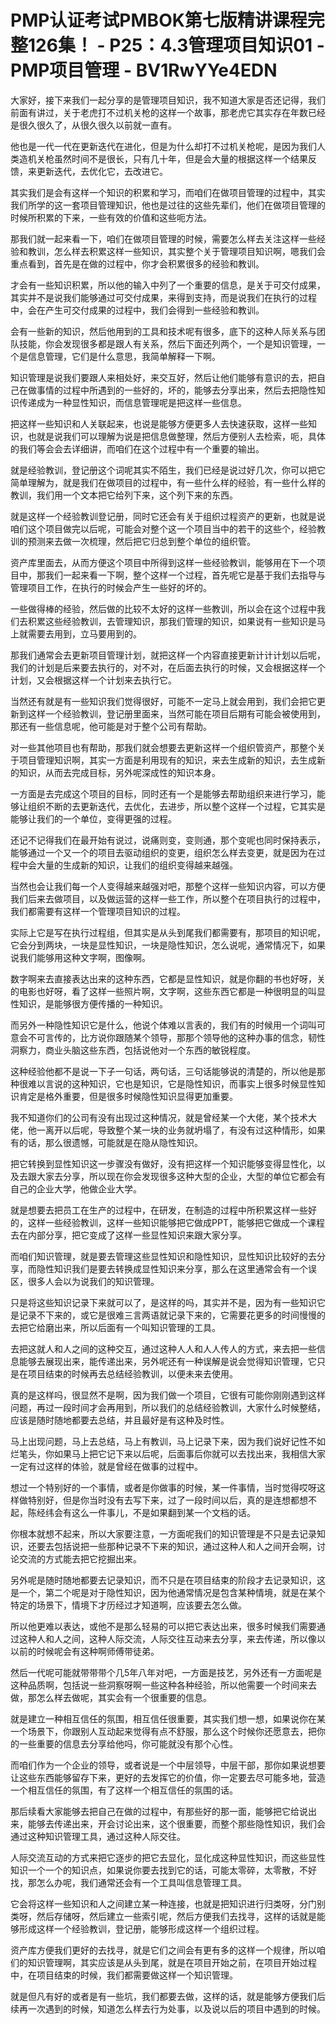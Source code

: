 # PMP认证考试PMBOK第七版精讲课程完整126集！ - P25：4.3管理项目知识01 - PMP项目管理 - BV1RwYYe4EDN

大家好，接下来我们一起分享的是管理项目知识，我不知道大家是否还记得，我们前面有讲过，关于老虎打不过机关枪的这样一个故事，那老虎它其实存在年数已经是很久很久了，从很久很久以前就一直有。

他也是一代一代在更新迭代在进化，但是为什么却打不过机关枪呢，是因为我们人类造机关枪虽然时间不是很长，只有几十年，但是会大量的根据这样一个结果反馈，来更新迭代，去优化它，去改进它。

其实我们是会有这样一个知识的积累和学习，而咱们在做项目管理的过程中，其实我们所学的这一套项目管理知识，他也是过往的这些先辈们，他们在做项目管理的时候所积累的下来，一些有效的价值和这些呃方法。

那我们就一起来看一下，咱们在做项目管理的时候，需要怎么样去关注这样一些经验和教训，怎么样去积累这样一些知识，其实整个关于管理项目知识啊，嗯我们会重点看到，首先是在做的过程中，你才会积累很多的经验和教训。

才会有一些知识积累，所以他的输入中列了一个重要的信息，是关于可交付成果，其实并不是说我们能够通过可交付成果，来得到支持，而是说我们在执行的过程中，会在产生可交付成果的过程中，我们会得到一些经验和教训。

会有一些新的知识，然后他用到的工具和技术呢有很多，底下的这种人际关系与团队技能，你会发现很多都是跟人有关系，然后下面还列两个，一个是知识管理，一个是信息管理，它们是什么意思，我简单解释一下啊。

知识管理是说我们要跟人来相处好，来交互好，然后让他们能够有意识的去，把自己在做事情的过程中所遇到的一些好的，坏的，能够去分享出来，然后去把隐性知识传递成为一种显性知识，而信息管理呢是把这样一些信息。

把这样一些知识和人关联起来，也说是能够方便更多人去快速获取，这样一些知识，也就是说我们可以理解为说是把信息做整理，然后方便别人去检索，呃，具体的我们等会会去详细讲，而咱们在这个过程中有一个重要的输出。

就是经验教训，登记册这个词呢其实不陌生，我们已经是说过好几次，你可以把它简单理解为，就是我们在做项目的过程中，有一些什么样的经验，有一些什么样的教训，我们用一个文本把它给列下来，这个列下来的东西。

就是这样一个经验教训登记册，同时它还会有关于组织过程资产的更新，也就是说咱们这个项目做完以后呢，可能会对整个这一个项目当中的若干的这些个，经验教训的预测来去做一次梳理，然后把它归总到整个单位的组织管。

资产库里面去，从而方便这个项目中所得到这样一些经验教训，能够用在下一个项目中，那我们一起来看一下啊，整个这样一个过程，首先呢它是基于我们去指导与管理项目工作，在执行的时候会产生一些好的坏的。

一些做得棒的经验，然后做的比较不太好的这样一些教训，所以会在这个过程中我们去积累这些经验教训，去管理知识，那我们管理的知识，如果说有一些知识是马上就需要去用到，立马要用到的。

那我们通常会去更新项目管理计划，就把这样一个内容直接更新计计计划以后呢，我们的计划是后来要去执行的，对不对，在后面去执行的时候，又会根据这样一个计划，又会根据这样一个计划来去执行它。

当然还有就是有一些知识我们觉得很好，可能不一定马上就会用到，我们会把它更新到这样一个经验教训，登记册里面来，当然可能在项目后期有可能会被使用到，那还有一些信息呢，他可能是对于整个公司有帮助。

对一些其他项目也有帮助，那我们就会想要去更新这样一个组织管资产，那整个关于项目管理知识啊，其实一方面是利用现有的知识，来去生成新的知识，去生成新的知识，从而去完成目标，另外呢深成性的知识本身。

一方面是去完成这个项目的目标，同时还有一个是能够去帮助组织来进行学习，能够让组织不断的去更新迭代，去优化，去进步，所以整个这样一个过程，它其实是能够让我们的一个单位，变得更强的过程。

还记不记得我们在最开始有说过，说痛则变，变则通，那个变呢也同时保持表示，能够通过一个又一个的项目去驱动组织的变更，组织怎么样去变更，就是因为在过程中会大量的生成新的知识，让我们的组织变得越来越强。

当然也会让我们每一个人变得越来越强对吧，那整个这样一些知识内容，可以方便我们后来去做项目，以及做运营的这样一些工作，所以整个在项目执行的过程中，我们都需要有这样一个管理项目知识的过程。

实际上它是写在执行过程组，但其实是从头到尾我们都需要有，那项目的知识呢，它会分到两块，一块是显性知识，一块是隐性知识，怎么说呢，通常情况下，如果说我们能够用这种文字啊，图像啊。

数字啊来去直接表达出来的这种东西，它都是显性知识，就是你翻的书也好呀，关的电影也好呀，看了这样一些照片啊，文字啊，这些东西它都是一种很明显的叫显性知识，是能够很方便传播的一种知识。

而另外一种隐性知识它是什么，他说个体难以言表的，我们有的时候用一个词叫可意会不可言传的，比方说你跟随某个领导，那那个领导他的这种办事的信念，韧性洞察力，商业头脑这些东西，包括说他对一个东西的敏锐程度。

这种经验他都不是说一下子一句话，两句话，三句话能够说的清楚的，所以他是那种很难以言说的这种知识，它也是知识，它是隐性知识，而事实上很多时候显性知识肯定是格外重要，但是很多时候隐性知识显得更加重要。

我不知道你们的公司有没有出现过这种情况，就是曾经某一个大佬，某个技术大佬，他一离开以后呢，导致整个某一块的业务就坍塌了，有没有过这种情形，如果有的话，那么很遗憾，可能就是在隐从隐性知识。

把它转换到显性知识这一步骤没有做好，没有把这样一个知识能够变得显性化，以及去跟大家去分享，所以现在你会发现很多这种大型的企业，大型的单位它都会有自己的企业大学，他做企业大学。

就是想要去把员工在生产的过程中，在研发，在制造的过程中所积累这样一些好的，这样一些经验教训，这样一些知识能够把它做成PPT，能够把它做成一个课程去在内部分享，把它变成了这样一些显性知识来跟大家分享。

而咱们知识管理，就是要去管理这些显性知识和隐性知识，显性知识比较好的去分享，而隐性知识我们是要去转换成显性知识来分享，那么在这里通常会有一个误区，很多人会以为说我们的知识管理。

只是将这些知识记录下来就可以了，是这样的吗，其实并不是，因为有一些知识它是记录不下来的，或它是很难三言两语就记录下来的，它需要花更多的时间慢慢的去把它给磨出来，所以后面有一个叫知识管理的工具。

去把这就人和人之间的这种交互，通过这种人人和人人传人的方式，来去把一些信息能够去展现出来，能传递出来，另外呢还有一种误解是说会觉得知识管理，它只是在项目结束的时候再去总结经验教训，以便未来去使用。

真的是这样吗，很显然不是啊，因为我们做一个项目，它很有可能你刚刚遇到这样问题，再过一段时间才会再用到，所以我们的总结经验教训，大家什么时候整结，应该是随时随地都要去总结，并且最好是有这种及时性。

马上出现问题，马上去总结，马上有教训，马上记录下来，因为我们说好记性不如烂笔头，你如果马上把它记下来以后呢，后面事后你就可以去找出来，我相信大家一定有过这样的体验，就是曾经在做事的过程中。

想过一个特别好的一个事情，或者是你做事的时候，某一件事情，当时觉得哎呀这样做特别好，但是你当时没有去写下来，过了一段时间以后，真的是连想都想不起，陈经纬会有这么一件事儿，不是如果翻到某一个文档的话。

你根本就想不起来，所以大家要注意，一方面呢我们的知识管理是不只是去记录知识，还要去包括说把一些那种记录不下来的知识，通过这种人和人之间开会啊，讨论交流的方式能去把它挖掘出来。

另外呢是随时随地都要去记录知识，而不只是在项目结束的阶段才去记录知识，这是一个，第二个呢是对于隐性知识，因为他通常情况是包含某种情境，就是在某个特定的场景下，情境下才历经过才知道啊，应该要去怎么做。

所以他更难以表达，或他不是那么轻易的可以把它表达出来，很多时候我们需要通过这种人和人之间，这种人际交流，人际交往互动来去分享，来去传递，所以像以以前的时候呢会有这种啊师傅带徒弟。

然后一代呢可能就带带带个几5年八年对吧，一方面是技艺，另外还有一方面呢是这种品质啊，包括说一些洞察呀啊一些这种各种经验，所以他需要一个时间来去做，那怎么样去做呢，其实会有一个很重要的信息。

就是建立一种相互信任的氛围，相互信任很重要，其实我们想一想，如果说你在某一个场景下，你跟别人互动起来觉得有点不舒服，那么这个时候你还愿意去，把你的一些重要的信息去分享给他吗，你可能就没有那个心性。

而咱们作为一个企业的领导，或者说是一个中层领导，中层干部，那你如果说想要让这些东西能够留存下来，更好的去发挥它的价值，你一定要去尽可能多地，营造一个相互信任的氛围，有了这样一个相互信任的氛围的话。

那后续看大家能够去把自己在做的过程中，有那些好的那一面，能够把它给说出来，能够去传递出来，开会讨论出来，这个很重要，而整个那些隐性知识，我们会通过这种知识管理工具，通过这种人际交往。

人际交流互动的方式来把它逐步的把它去显化，显化成这种显性知识，而这些显性知识一个一个的知识点，如果说你要去找到它的话，可能太零碎，太零散，不好找，那怎么办呢，我们通常还会有一个工具叫信息管理工具。

它会将这样一些知识和人之间建立某一种连接，也就是把知识进行归类呀，分门别类呀，然后存储呀，然后建立一些索引呢，然后方便我们去找寻，这样的话就是能够形成这样一个经验教训，登记册，能够形成这样一个组织过程。

资产库方便我们更好的去找寻，就是它们之间会有更有多的这样一个规律，所以咱们的知识管理啊，其实应该是从头到尾，就是在项目开始之前，在项目开始过程中，在项目结束的时候，我们都需要做这样一个知识管理。

就是但凡有好的或者是有一些坑，我们都要去做，这样的话，就是能够方便我们后续再一次遇到的时候，知道怎么样去行为处事，以及说以后的项目中遇到的时候。

